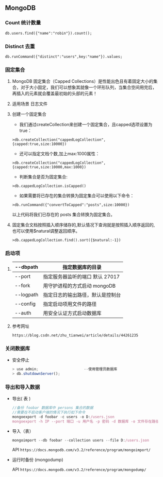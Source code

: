 ## MongoDB

### Count  统计数量

`db.users.find({"name":"robin"}).count();`

### Distinct  去重

`db.runCommand({"distinct":"users",key:"name"}).values;`

### 固定集合

1. MongoDB 固定集合（Capped Collections）是性能出色且有着固定大小的集合，对于大小固定，我们可以想象其就像一个环形队列，当集合空间用完后，再插入的元素就会覆盖最初始的头部的元素！ 

2. 适用场景     日志文件

3. 创建一个固定集合

   * 我们通过createCollection来创建一个固定集合，且capped选项设置为true：

   ```
   >db.createCollection("cappedLogCollection",{capped:true,size:10000})
   ```

   * 还可以指定文档个数,加上max:1000属性：

   ```
   >db.createCollection("cappedLogCollection",{capped:true,size:10000,max:1000})
   ```

   * 判断集合是否为固定集合:

   ```
   >db.cappedLogCollection.isCapped()
   ```

   * 如果需要将已存在的集合转换为固定集合可以使用以下命令：

   ```
   >db.runCommand({"convertToCapped":"posts",size:10000})
   ```

   以上代码将我们已存在的 posts 集合转换为固定集合。

4. 固定集合文档按照插入顺序储存的,默认情况下查询就是按照插入顺序返回的,也可以使用$natural调整返回顺序。

   ```
   >db.cappedLogCollection.find().sort({$natural:-1})
   ```


### 启动项

1. | --dbpath  | 指定数据库的目录                 |
   | --------- | -------------------------------- |
   | --port    | 指定服务器监听的端口 默认 27017  |
   | --fork    | 用守护进程的方式启动 mongoDB     |
   | --logpath | 指定日志的输出路径，默认是控制台 |
   | --config  | 指定启动项用文件的路径           |
   | --auth    | 用安全认证方式启动数据库         |

2. 参考网址

   `https://blog.csdn.net/zhu_tianwei/article/details/44261235`

### 关闭数据库

* 安全停止

  ```javascript
  > use admin;                     --使用管理员数据库
  > db.shutdownServer();
  ```


### 导出和导入数据

* 导出( 表 )

  ```javascript
  //备份 foobar 数据库中 persons 集合的数据
  //需要在不启动客户端的情况下执行如下命令
  mongoexport -d foobar -c users -o D:/users.json
  mongoexport -h IP --port 端口 -u 用户名 -p 密码 -d 数据库 -o 文件存在路径 
  ```

* 导入（表）

  ```javascript
  mongoimport --db foobar --collection users --file D:/users.json
  ```
  API  `https://docs.mongodb.com/v3.2/reference/program/mongoimport/`

* 运行时备份 (mongodump)

  API  `https://docs.mongodb.com/v3.2/reference/program/mongodump/`

  
